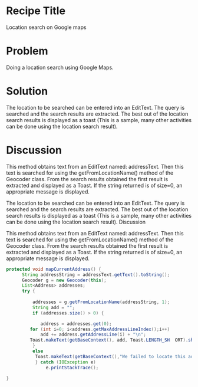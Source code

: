 # Recipe Title
Location search on Google maps

# Problem
Doing a location search using Google Maps.

# Solution

The location to be searched can be entered into an EditText. The query is searched and the search results are extracted. The best out of the location search results is displayed as a toast (This is a sample, many other activities can be done using the location search result).

# Discussion

This method obtains text from an EditText named: addressText. Then this text is searched for using the getFromLocationName() method of the Geocoder class. From the search results obtained the first result is extracted and displayed as a Toast. If the string returned is of size=0, an appropriate message is displayed. 

The location to be searched can be entered into an EditText. The query is searched and the search results are extracted. The best out of the location search results is displayed as a toast (This is a sample, many other activities can be done using the location search result).
Discussion

This method obtains text from an EditText named: addressText. Then this text is searched for using the getFromLocationName() method of the Geocoder class. From the search results obtained the first result is extracted and displayed as a Toast. If the string returned is of size=0, an appropriate message is displayed.

```java
protected void mapCurrentAddress() {
	  String addressString = addressText.getText().toString();
	  Geocoder g = new Geocoder(this);
	  List<Address> addresses;
	  try {
	  
	      addresses = g.getFromLocationName(addressString, 1);
	      String add = "";
	      if (addresses.size() > 0) {

	      	 address = addresses.get(0);
		 for (int i=0; i<address.getMaxAddressLineIndex();i++)
		     add += address.getAddressLine(i) + "\n";
		 Toast.makeText(getBaseContext(), add, Toast.LENGTH_SH	ORT).show();
	      } 
	      else
		   Toast.makeText(getBaseContext(),"We failed to locate this address.", Toast.LENGTH_SHORT).show();
           } catch (IOException e)
	           e.printStackTrace();

}
```
